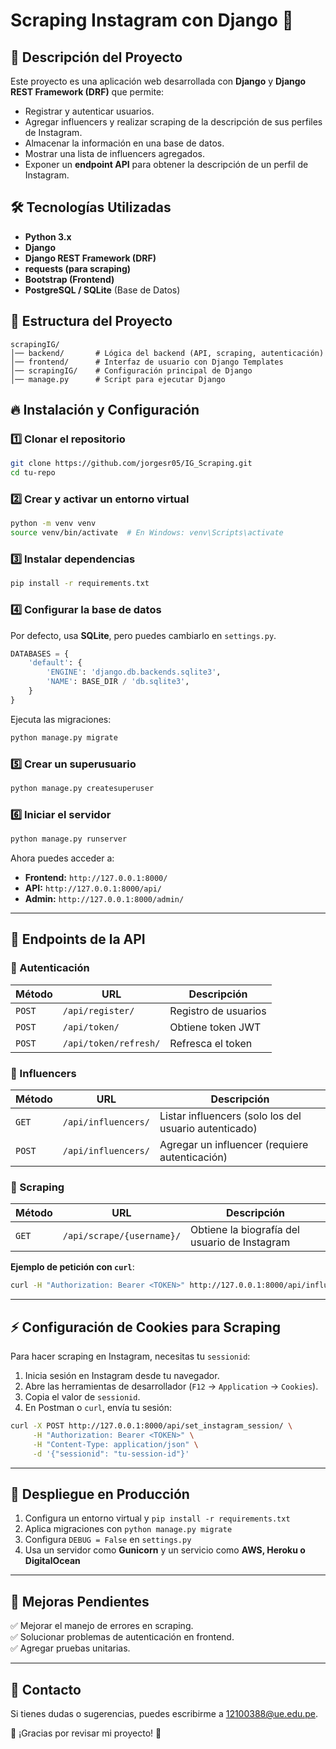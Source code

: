 # Scraping Instagram con Django 🚀

## 📌 Descripción del Proyecto
Este proyecto es una aplicación web desarrollada con **Django** y **Django REST Framework (DRF)** que permite:
- Registrar y autenticar usuarios.
- Agregar influencers y realizar scraping de la descripción de sus perfiles de Instagram.
- Almacenar la información en una base de datos.
- Mostrar una lista de influencers agregados.
- Exponer un **endpoint API** para obtener la descripción de un perfil de Instagram.

## 🛠️ Tecnologías Utilizadas
- **Python 3.x**
- **Django**
- **Django REST Framework (DRF)**
- **requests (para scraping)**
- **Bootstrap (Frontend)**
- **PostgreSQL / SQLite** (Base de Datos)

## 📂 Estructura del Proyecto
```
scrapingIG/
│── backend/       # Lógica del backend (API, scraping, autenticación)
│── frontend/      # Interfaz de usuario con Django Templates
│── scrapingIG/    # Configuración principal de Django
│── manage.py      # Script para ejecutar Django
```

## 🔥 Instalación y Configuración
### 1️⃣ Clonar el repositorio
```bash
git clone https://github.com/jorgesr05/IG_Scraping.git
cd tu-repo
```

### 2️⃣ Crear y activar un entorno virtual
```bash
python -m venv venv
source venv/bin/activate  # En Windows: venv\Scripts\activate
```

### 3️⃣ Instalar dependencias
```bash
pip install -r requirements.txt
```

### 4️⃣ Configurar la base de datos
Por defecto, usa **SQLite**, pero puedes cambiarlo en `settings.py`.
```python
DATABASES = {
    'default': {
        'ENGINE': 'django.db.backends.sqlite3',
        'NAME': BASE_DIR / 'db.sqlite3',
    }
}
```

Ejecuta las migraciones:
```bash
python manage.py migrate
```

### 5️⃣ Crear un superusuario
```bash
python manage.py createsuperuser
```

### 6️⃣ Iniciar el servidor
```bash
python manage.py runserver
```

Ahora puedes acceder a:
- **Frontend:** `http://127.0.0.1:8000/`
- **API:** `http://127.0.0.1:8000/api/`
- **Admin:** `http://127.0.0.1:8000/admin/`

---

## 📌 Endpoints de la API
### 🔐 Autenticación
| Método | URL | Descripción |
|--------|-----|-------------|
| `POST` | `/api/register/` | Registro de usuarios |
| `POST` | `/api/token/` | Obtiene token JWT |
| `POST` | `/api/token/refresh/` | Refresca el token |

### 👤 Influencers
| Método | URL | Descripción |
|--------|-----|-------------|
| `GET` | `/api/influencers/` | Listar influencers (solo los del usuario autenticado) |
| `POST` | `/api/influencers/` | Agregar un influencer (requiere autenticación) |

### 📡 Scraping
| Método | URL | Descripción |
|--------|-----|-------------|
| `GET` | `/api/scrape/{username}/` | Obtiene la biografía del usuario de Instagram |

**Ejemplo de petición con `curl`**:
```bash
curl -H "Authorization: Bearer <TOKEN>" http://127.0.0.1:8000/api/influencers/
```

---

## ⚡ Configuración de Cookies para Scraping
Para hacer scraping en Instagram, necesitas tu `sessionid`:
1. Inicia sesión en Instagram desde tu navegador.
2. Abre las herramientas de desarrollador (`F12` → `Application` → `Cookies`).
3. Copia el valor de `sessionid`.
4. En Postman o `curl`, envía tu sesión:
```bash
curl -X POST http://127.0.0.1:8000/api/set_instagram_session/ \
     -H "Authorization: Bearer <TOKEN>" \
     -H "Content-Type: application/json" \
     -d '{"sessionid": "tu-session-id"}'
```

---

## 🚀 Despliegue en Producción
1. Configura un entorno virtual y `pip install -r requirements.txt`
2. Aplica migraciones con `python manage.py migrate`
3. Configura `DEBUG = False` en `settings.py`
4. Usa un servidor como **Gunicorn** y un servicio como **AWS, Heroku o DigitalOcean**

---

## 📌 Mejoras Pendientes
✅ Mejorar el manejo de errores en scraping.  
✅ Solucionar problemas de autenticación en frontend.  
✅ Agregar pruebas unitarias.  

---



## 📩 Contacto
Si tienes dudas o sugerencias, puedes escribirme a [12100388@ue.edu.pe](mailto:12100388@ue.edu.pe).

🚀 ¡Gracias por revisar mi proyecto! 🎉
